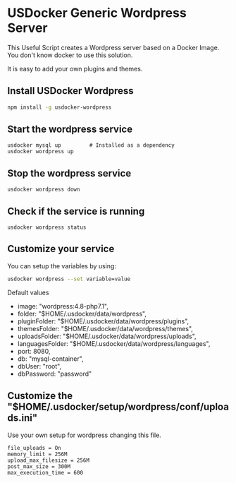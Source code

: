 # USDocker Generic Wordpress Server

This Useful Script creates a Wordpress server based on a Docker Image.
You don't know docker to use this solution.

It is easy to add your own plugins and themes. 

## Install USDocker Wordpress

```bash
npm install -g usdocker-wordpress
``` 

## Start the wordpress service

```
usdocker mysql up         # Installed as a dependency
usdocker wordpress up
```

## Stop the wordpress service 

```
usdocker wordpress down
```

## Check if the service is running

```
usdocker wordpress status
```

## Customize your service

You can setup the variables by using:

```bash
usdocker wordpress --set variable=value
```

Default values

 - image: "wordpress:4.8-php7.1",
 - folder: "$HOME/.usdocker/data/wordpress",
 - pluginFolder: "$HOME/.usdocker/data/wordpress/plugins",
 - themesFolder: "$HOME/.usdocker/data/wordpress/themes",
 - uploadsFolder: "$HOME/.usdocker/data/wordpress/uploads",
 - languagesFolder: "$HOME/.usdocker/data/wordpress/languages",
 - port: 8080,
 - db: "mysql-container",
 - dbUser: "root",
 - dbPassword: "password"


## Customize the "$HOME/.usdocker/setup/wordpress/conf/uploads.ini"

Use your own setup for wordpress changing this file. 

```
file_uploads = On
memory_limit = 256M
upload_max_filesize = 256M
post_max_size = 300M
max_execution_time = 600
```

